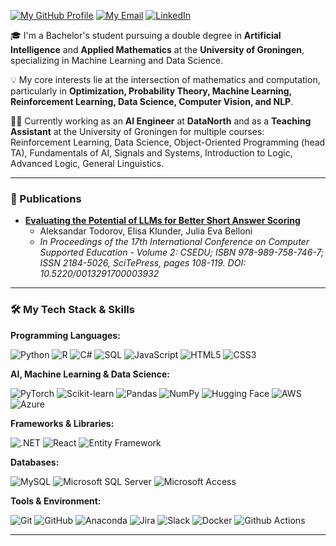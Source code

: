 [![My GitHub Profile](https://img.shields.io/badge/GitHub-Profile-blue?logo=github)](https://github.com/atodorov284) [![My Email](https://img.shields.io/badge/Email-atodorov.rs@gmail.com-red?logo=gmail)](mailto:atodorov.rs@gmail.com) [![LinkedIn](https://img.shields.io/badge/LinkedIn-Connect-blue)](https://www.linkedin.com/in/aleksandar-todorov-26b756213/)

🎓 I'm a Bachelor's student pursuing a double degree in **Artificial Intelligence** and **Applied Mathematics** at the **University of Groningen**, specializing in Machine Learning and Data Science.

💡 My core interests lie at the intersection of mathematics and computation, particularly in **Optimization, Probability Theory, Machine Learning, Reinforcement Learning, Data Science, Computer Vision, and NLP**.

👨‍💻 Currently working as an **AI Engineer** at **DataNorth** and as a **Teaching Assistant** at the University of Groningen for multiple courses: Reinforcement Learning, Data Science, Object-Oriented Programming (head TA), Fundamentals of AI, Signals and Systems, Introduction to Logic, Advanced Logic, General Linguistics.

---

### 📄 Publications

* **[Evaluating the Potential of LLMs for Better Short Answer Scoring](https://www.scitepress.org/PublicationsDetail.aspx?ID=Fjcad3Hf7jg%3d)**
    * Aleksandar Todorov, Elisa Klunder, Julia Eva Belloni
    * *In Proceedings of the 17th International Conference on Computer Supported Education - Volume 2: CSEDU; ISBN 978-989-758-746-7; ISSN 2184-5026, SciTePress, pages 108-119. DOI: 10.5220/0013291700003932*

---


### 🛠️ My Tech Stack & Skills

**Programming Languages:**

![Python](https://img.shields.io/badge/Python-3776AB?style=for-the-badge&logo=python&logoColor=white)
![R](https://img.shields.io/badge/R-276DC3?style=for-the-badge&logo=r&logoColor=white)
![C#](https://img.shields.io/badge/C%23-239120?style=for-the-badge&logo=c-sharp&logoColor=white)
![SQL](https://img.shields.io/badge/SQL-025E8C?style=for-the-badge&logo=microsoft-sql-server&logoColor=white)
![JavaScript](https://img.shields.io/badge/JavaScript-323330?style=for-the-badge&logo=javascript&logoColor=F7DF1E)
![HTML5](https://img.shields.io/badge/HTML5-E34F26?style=for-the-badge&logo=html5&logoColor=white)
![CSS3](https://img.shields.io/badge/CSS3-1572B6?style=for-the-badge&logo=css3&logoColor=white)

**AI, Machine Learning & Data Science:**

![PyTorch](https://img.shields.io/badge/PyTorch-EE4C2C?style=for-the-badge&logo=pytorch&logoColor=white)
![Scikit-learn](https://img.shields.io/badge/scikit--learn-%23F7931E?style=for-the-badge&logo=scikit-learn&logoColor=white)
![Pandas](https://img.shields.io/badge/Pandas-150458?style=for-the-badge&logo=pandas&logoColor=white)
![NumPy](https://img.shields.io/badge/NumPy-013243?style=for-the-badge&logo=numpy&logoColor=white)
![Hugging Face](https://img.shields.io/badge/%F0%9F%A4%97%20Hugging%20Face-FFD21E?style=for-the-badge&logo=huggingface&logoColor=black)
![AWS](https://img.shields.io/badge/Amazon_AWS-FF9900?style=for-the-badge&logo=amazonaws&logoColor=white)
![Azure](https://img.shields.io/badge/microsoft%20azure-0089D6?style=for-the-badge&logo=microsoft-azure&logoColor=white)

**Frameworks & Libraries:**

![.NET](https://img.shields.io/badge/.NET-512BD4?style=for-the-badge&logo=dotnet&logoColor=white) ![React](https://img.shields.io/badge/React-61DAFB?style=for-the-badge&logo=react&logoColor=black)
![Entity Framework](https://img.shields.io/badge/Entity%20Framework-4479A1?style=for-the-badge) 

**Databases:**

![MySQL](https://img.shields.io/badge/MySQL-4479A1?style=for-the-badge&logo=mysql&logoColor=white)
![Microsoft SQL Server](https://img.shields.io/badge/Microsoft%20SQL%20Server-CC2927?style=for-the-badge&logo=microsoft-sql-server&logoColor=white)
![Microsoft Access](https://img.shields.io/badge/Microsoft%20Access-A4373A?style=for-the-badge&logo=microsoft-access&logoColor=white)

**Tools & Environment:**

![Git](https://img.shields.io/badge/Git-F05032?style=for-the-badge&logo=git&logoColor=white)
![GitHub](https://img.shields.io/badge/GitHub-181717?style=for-the-badge&logo=github&logoColor=white)
![Anaconda](https://img.shields.io/badge/Anaconda-44A833?style=for-the-badge&logo=anaconda&logoColor=white)
![Jira](https://img.shields.io/badge/Jira-0052CC?style=for-the-badge&logo=jira&logoColor=white)
![Slack](https://img.shields.io/badge/Slack-4A154B?style=for-the-badge&logo=slack&logoColor=white)
![Docker](https://img.shields.io/badge/Docker-2CA5E0?style=for-the-badge&logo=docker&logoColor=white)
![Github Actions](https://img.shields.io/badge/GitHub_Actions-2088FF?style=for-the-badge&logo=github-actions&logoColor=white)

---


<!--
**atodorov284/atodorov284** is a ✨ _special_ ✨ repository because its `README.md` (this file) appears on your GitHub profile.

Here are some ideas to get you started:

- 🔭 I’m currently working on ...
- 🌱 I’m currently learning ...
- 👯 I’m looking to collaborate on ...
- 🤔 I’m looking for help with ...
- 💬 Ask me about ...
- 📫 How to reach me: ...
- 😄 Pronouns: ...
- ⚡ Fun fact: ...
-->
